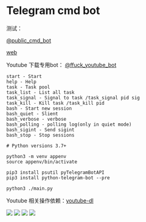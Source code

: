# Telegram cmd bot

测试：

[@public_cmd_bot](https://t.me/public_cmd_bot) 

[web](https://tg-cmd-bot.us.aldryn.io/)

Youtube 下载专用bot：
[@ffuck_youtube_bot](https://t.me/ffuck_youtube_bot)

```
start - Start
help - Help
task - Task pool
task_list - List all task
task_signal - Signal to task /task_signal pid sig
task_kill - Kill task /task_kill pid
bash - Start new session
bash_quiet - Slient
bash_verbose - verbose
bash_polling - polling log(only in quiet mode)
bash_sigint - Send sigint
bash_stop - Stop sessions
```

```python3
# Python versions 3.7+

python3 -m venv appenv
source appenv/bin/activate 

pip3 install psutil pyTelegramBotAPI
pip3 install python-telegram-bot --pre

python3 ./main.py
```

Youtube 相关操作依赖：[youtube-dl](http://ytdl-org.github.io/youtube-dl/download.html)

![](images/1.jpg)
![](images/2.jpg)
![](images/3.jpg)
![](images/4.jpg)
